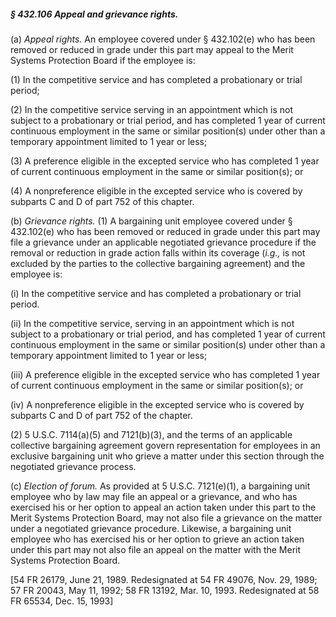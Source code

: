 ##### § 432.106 Appeal and grievance rights. #####

(a) *Appeal rights.* An employee covered under § 432.102(e) who has been removed or reduced in grade under this part may appeal to the Merit Systems Protection Board if the employee is:

(1) In the competitive service and has completed a probationary or trial period;

(2) In the competitive service serving in an appointment which is not subject to a probationary or trial period, and has completed 1 year of current continuous employment in the same or similar position(s) under other than a temporary appointment limited to 1 year or less;

(3) A preference eligible in the excepted service who has completed 1 year of current continuous employment in the same or similar position(s); or

(4) A nonpreference eligible in the excepted service who is covered by subparts C and D of part 752 of this chapter.

(b) *Grievance rights.* (1) A bargaining unit employee covered under § 432.102(e) who has been removed or reduced in grade under this part may file a grievance under an applicable negotiated grievance procedure if the removal or reduction in grade action falls within its coverage (*i.g.,* is not excluded by the parties to the collective bargaining agreement) and the employee is:

(i) In the competitive service and has completed a probationary or trial period.

(ii) In the competitive service, serving in an appointment which is not subject to a probationary or trial period, and has completed 1 year of current continuous employment in the same or similar position(s) under other than a temporary appointment limited to 1 year or less;

(iii) A preference eligible in the excepted service who has completed 1 year of current continuous employment in the same or similar position(s); or

(iv) A nonpreference eligible in the excepted service who is covered by subparts C and D of part 752 of the chapter.

(2) 5 U.S.C. 7114(a)(5) and 7121(b)(3), and the terms of an applicable collective bargaining agreement govern representation for employees in an exclusive bargaining unit who grieve a matter under this section through the negotiated grievance process.

(c) *Election of forum.* As provided at 5 U.S.C. 7121(e)(1), a bargaining unit employee who by law may file an appeal or a grievance, and who has exercised his or her option to appeal an action taken under this part to the Merit Systems Protection Board, may not also file a grievance on the matter under a negotiated grievance procedure. Likewise, a bargaining unit employee who has exercised his or her option to grieve an action taken under this part may not also file an appeal on the matter with the Merit Systems Protection Board.

[54 FR 26179, June 21, 1989. Redesignated at 54 FR 49076, Nov. 29, 1989; 57 FR 20043, May 11, 1992; 58 FR 13192, Mar. 10, 1993. Redesignated at 58 FR 65534, Dec. 15, 1993]